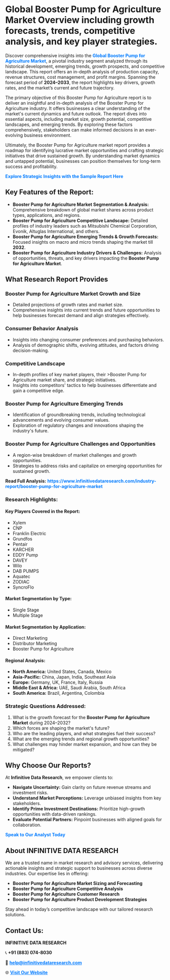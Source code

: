 <h1>Global Booster Pump for Agriculture Market Overview including growth forecasts, trends, competitive analysis, and key player strategies.</h1>
<p>
Discover comprehensive insights into the 
<a href="https://www.infinitivedataresearch.com/industry-report/booster-pump-for-agriculture-market" rel="dofollow" style="color: #007BFF; text-decoration: none;"><strong>Global Booster Pump for Agriculture Market</strong></a>, a pivotal industry segment analyzed through its historical development, emerging trends, growth prospects, and competitive landscape. This report offers an in-depth analysis of production capacity, revenue structures, cost management, and profit margins. Spanning the forecast period of <strong>2024–2033</strong>, the report highlights key drivers, growth rates, and the market’s current and future trajectory.
</p>
<p>
The primary objective of this Booster Pump for Agriculture report is to deliver an insightful and in-depth analysis of the Booster Pump for Agriculture industry. It offers businesses a clear understanding of the market's current dynamics and future outlook. The report dives into essential aspects, including market size, growth potential, competitive landscapes, and emerging trends. By exploring these factors comprehensively, stakeholders can make informed decisions in an ever-evolving business environment.
</p>
<p>
Ultimately, the Booster Pump for Agriculture market report provides a roadmap for identifying lucrative market opportunities and crafting strategic initiatives that drive sustained growth. By understanding market dynamics and untapped potential, businesses can position themselves for long-term success and profitability.
</p>
<p>
<a href="https://www.infinitivedataresearch.com/request-sample/reportId=110935" style="color: #007BFF; text-decoration: none;"><strong>Explore Strategic Insights with the Sample Report Here</strong></a>
</p>

<h2>Key Features of the Report:</h2>
<ul>
<li><strong>Booster Pump for Agriculture Market Segmentation & Analysis:</strong> Comprehensive breakdown of global market shares across product types, applications, and regions.</li>
<li><strong>Booster Pump for Agriculture Competitive Landscape:</strong> Detailed profiles of industry leaders such as Mitsubishi Chemical Corporation, Evonik, Altuglas International, and others.</li>
<li><strong>Booster Pump for Agriculture Emerging Trends & Growth Forecasts:</strong> Focused insights on macro and micro trends shaping the market till <strong>2032</strong>.</li>
<li><strong>Booster Pump for Agriculture Industry Drivers & Challenges:</strong> Analysis of opportunities, threats, and key drivers impacting the <strong>Booster Pump for Agriculture Market</strong>.</li>
</ul>

<h2>What Research Report Provides</h2>
<h3>Booster Pump for Agriculture Market Growth and Size</h3>
<ul>
<li>Detailed projections of growth rates and market size.</li>
<li>Comprehensive insights into current trends and future opportunities to help businesses forecast demand and align strategies effectively.</li>
</ul>

<h3>Consumer Behavior Analysis</h3>
<ul>
<li>Insights into changing consumer preferences and purchasing behaviors.</li>
<li>Analysis of demographic shifts, evolving attitudes, and factors driving decision-making.</li>
</ul>

<h3>Competitive Landscape</h3>
<ul>
<li>In-depth profiles of key market players, their >Booster Pump for Agriculture market share, and strategic initiatives.</li>
<li>Insights into competitors' tactics to help businesses differentiate and gain a competitive edge.</li>
</ul>

<h3>Booster Pump for Agriculture Emerging Trends</h3>
<ul>
<li>Identification of groundbreaking trends, including technological advancements and evolving consumer values.</li>
<li>Exploration of regulatory changes and innovations shaping the industry's future.</li>
</ul>

<h3>Booster Pump for Agriculture Challenges and Opportunities</h3>
<ul>
<li>A region-wise breakdown of market challenges and growth opportunities.</li>
<li>Strategies to address risks and capitalize on emerging opportunities for sustained growth.</li>
</ul>
<p><strong>Read Full Analysis:</strong> <a href="https://www.infinitivedataresearch.com/industry-report/booster-pump-for-agriculture-market" rel="dofollow" style="color: #007BFF; text-decoration: none;"><strong>https://www.infinitivedataresearch.com/industry-report/booster-pump-for-agriculture-market</strong></a></p>
<h3>Research Highlights:</h3>
<h4>Key Players Covered in the Report:</h4>
<ul><li>Xylem</li><li>CNP</li><li>Franklin Electric</li><li>Grundfos</li><li>Pentair</li><li>KARCHER</li><li>EDDY Pump</li><li>DAVEY</li><li>Wilo</li><li>DAB PUMPS</li><li>Aquatec</li><li>ZODIAC</li><li>SyncroFlo</li></ul>
<h4>Market Segmentation by Type:</h4>
<ul><li>Single Stage</li><li>Multiple Stage</li></ul>
<h4>Market Segmentation by Application:</h4>
<ul><li>Direct Marketing</li><li>Distributor Marketing</li><li>Booster Pump for Agriculture</li></ul>

<h4>Regional Analysis:</h4>
<ul>
<li><strong>North America:</strong> United States, Canada, Mexico</li>
<li><strong>Asia-Pacific:</strong> China, Japan, India, Southeast Asia</li>
<li><strong>Europe:</strong> Germany, UK, France, Italy, Russia</li>
<li><strong>Middle East & Africa:</strong> UAE, Saudi Arabia, South Africa</li>
<li><strong>South America:</strong> Brazil, Argentina, Colombia</li>
</ul>

<h3>Strategic Questions Addressed:</h3>
<ol>
<li>What is the growth forecast for the <strong>Booster Pump for Agriculture Market</strong> during 2024–2032?</li>
<li>Which forces are shaping the market's future?</li>
<li>Who are the leading players, and what strategies fuel their success?</li>
<li>What are the emerging trends and regional growth opportunities?</li>
<li>What challenges may hinder market expansion, and how can they be mitigated?</li>
</ol>

<h2>Why Choose Our Reports?</h2>
<p>At <strong>Infinitive Data Research</strong>, we empower clients to:</p>
<ul>
<li><strong>Navigate Uncertainty:</strong> Gain clarity on future revenue streams and investment risks.</li>
<li><strong>Understand Market Perceptions:</strong> Leverage unbiased insights from key stakeholders.</li>
<li><strong>Identify Prime Investment Destinations:</strong> Prioritize high-growth opportunities with data-driven rankings.</li>
<li><strong>Evaluate Potential Partners:</strong> Pinpoint businesses with aligned goals for collaboration.</li>
</ul>
<p><a href="https://www.infinitivedataresearch.com/industry-report/booster-pump-for-agriculture-market" rel="dofollow" style="color: #007BFF; text-decoration: none;"><strong>Speak to Our Analyst Today</strong></a></p>

<h2>About INFINITIVE DATA RESEARCH</h2>
<p>We are a trusted name in market research and advisory services, delivering actionable insights and strategic support to businesses across diverse industries. Our expertise lies in offering:</p>
<ul>
<li><strong>Booster Pump for Agriculture Market Sizing and Forecasting</strong></li>
<li><strong>Booster Pump for Agriculture Competitive Analysis</strong></li>
<li><strong>Booster Pump for Agriculture Customer Research</strong></li>
<li><strong>Booster Pump for Agriculture Product Development Strategies</strong></li>
</ul>
<p>Stay ahead in today’s competitive landscape with our tailored research solutions.</p>

<h2>Contact Us:</h2>
<p><strong>INFINITIVE DATA RESEARCH</strong></p>
<p>📞 <strong>+91 (883) 074-8030</strong></p>
<p>📧 <strong><a href="mailto:help@infinitivedataresearch.com" style="color: #007BFF;">help@infinitivedataresearch.com</a></strong></p>
<p>🌐 <strong><a href="https://www.infinitivedataresearch.com" rel="dofollow" style="color: #007BFF;">Visit Our Website</a></strong></p>